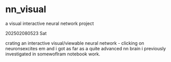 # nn_visual
 a visual interactive neural network project


202502080523 Sat

crating an interactive visual/viewable neural network - clicking on neuronsexcites em and i got as far as a quite advanced nn brain i previously investigated in somewoflram notebook work. 
